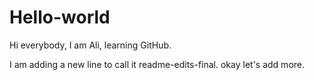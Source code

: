 # Hello-world

Hi everybody,
I am Ali, learning GitHub.

I am adding a new line to call it readme-edits-final.
okay let's add more.
